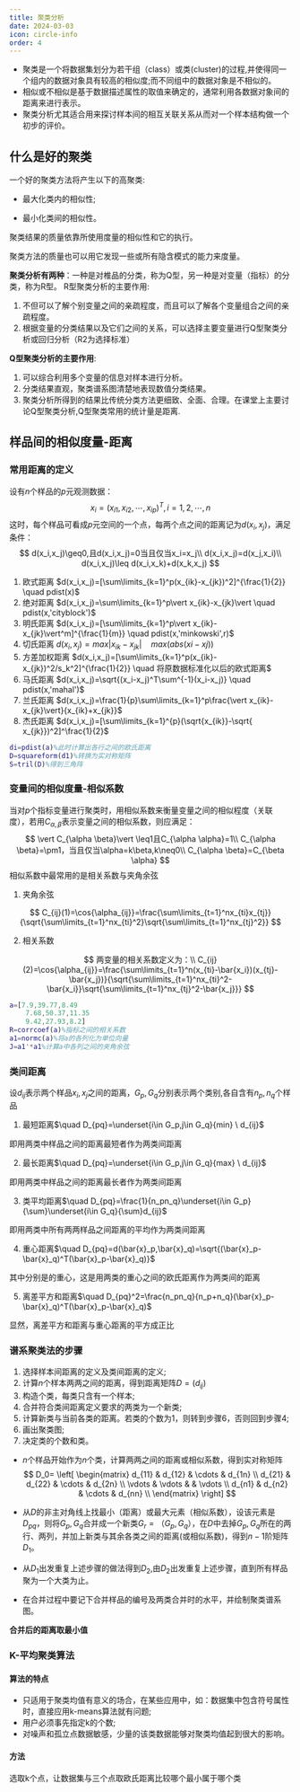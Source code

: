 ```yaml
---
title: 聚类分析
date: 2024-03-03
icon: circle-info
order: 4
---
```


- 聚类是一个将数据集划分为若干组（class）或类(cluster)的过程,并使得同一个组内的数据对象具有较高的相似度;而不同组中的数据对象是不相似的。
- 相似或不相似是基于数据描述属性的取值来确定的，通常利用各数据对象间的距离来进行表示。
- 聚类分析尤其适合用来探讨样本间的相互关联关系从而对一个样本结构做一个初步的评价。

## 什么是好的聚类
一个好的聚类方法将产生以下的高聚类:

- 最大化类内的相似性;

- 最小化类间的相似性。 

聚类结果的质量依靠所使用度量的相似性和它的执行。

聚类方法的质量也可以用它发现一些或所有隐含模式的能力来度量。

**聚类分析有两种**：一种是对椎品的分类，称为Q型，另一种是对变量（指标）的分类，称为R型。
R型聚类分析的主要作用:

1. 不但可以了解个别变量之间的亲疏程度，而且可以了解各个变量组合之间的亲疏程度。
2. 根据变量的分类结果以及它们之间的关系，可以选择主要变量进行Q型聚类分析或回归分析（R2为选择标准） 

**Q型聚类分析的主要作用**:

1. 可以综合利用多个变量的信息对样本进行分析。
2. 分类结果直观，聚类谱系图清楚地表现数值分类结果。
3. 聚类分析所得到的结果比传统分类方法更细致、全面、合理。在课堂上主要讨论Q型聚类分析,Q型聚类常用的统计量是距离.

## 样品间的相似度量-距离

### 常用距离的定义

设有$n$个样品的$p$元观测数据：
$$
x_i=(x_{i1},x_{i2},\cdots,x_{ip})^T,i=1,2,\cdots,n
$$
这时，每个样品可看成$p$元空间的一个点，每两个点之间的距离记为$d(x_i,x_j)$，满足条件：
$$
d(x_i,x_j)\geq0,且d(x_i,x_j)=0当且仅当x_i=x_j\\
d(x_i,x_j)=d(x_j,x_i)\\
d(x_i,x_j)\leq d(x_i,x_k)+d(x_k,x_j)
$$

1. 欧式距离 $d(x_i,x_j)=[\sum\limits_{k=1}^p(x_{ik}-x_{jk})^2]^{\frac{1}{2}} \quad pdist(x)$
2. 绝对距离 $d(x_i,x_j)=\sum\limits_{k=1}^p\vert x_{ik}-x_{jk}\vert \quad pdist(x,'cityblock')$
3. 明氏距离 $d(x_i,x_j)=[\sum\limits_{k=1}^p\vert x_{ik}-x_{jk}\vert^m]^{\frac{1}{m}} \quad pdist(x,'minkowski',r)$
4. 切氏距离 $d(x_i,x_j)=max\vert x_{ik}-x_{jk}\vert \quad max(abs(xi-xj))$
5. 方差加权距离 $d(x_i,x_j)=[\sum\limits_{k=1}^p(x_{ik}-x_{jk})^2/s_k^2]^{\frac{1}{2}} \quad 将原数据标准化以后的欧式距离$
6. 马氏距离 $d(x_i,x_j)=\sqrt{(x_i-x_j)^T\sum^{-1}(x_i-x_j)} \quad pdist(x,'mahal')$
7. 兰氏距离 $d(x_i,x_j)=\frac{1}{p}\sum\limits_{k=1}^p\frac{\vert x_{ik}-x_{jk}\vert}{x_{ik}+x_{jk}}$
8. 杰氏距离 $d(x_i,x_j)=[\sum\limits_{k=1}^{p}(\sqrt{x_{ik}}-\sqrt{ x_{jk}})^2]^\frac{1}{2}$

```matlab
di=pdist(a)%此时计算出各行之间的欧氏距离
D=squareform(d1)%转换为实对称矩阵
S=tril(D)%得到三角阵
```

### 变量间的相似度量-相似系数

当对$p$个指标变量进行聚类时，用相似系数来衡量变量之间的相似程度（关联度），若用$C_{\alpha,\beta}$表示变量之间的相似系数，则应满足：
$$
\vert C_{\alpha \beta}\vert \leq1且C_{\alpha \alpha}=1\\
C_{\alpha \beta}=\pm1，当且仅当\alpha=k\beta,k\neq0\\
C_{\alpha \beta}=C_{\beta \alpha}
$$
相似系数中最常用的是相关系数与夹角余弦

1. 夹角余弦

$$
C_{ij}(1)=\cos{\alpha_{ij}}=\frac{\sum\limits_{t=1}^nx_{ti}x_{tj}}{\sqrt{\sum\limits_{t=1}^nx_{ti}^2}\sqrt{\sum\limits_{t=1}^nx_{tj}^2}}
$$

2. 相关系数

$$
两变量的相关系数定义为：\\
C_{ij}(2)=\cos{\alpha_{ij}}=\frac{\sum\limits_{t=1}^n(x_{ti}-\bar{x_i})(x_{tj}-\bar{x_j})}{\sqrt{\sum\limits_{t=1}^nx_{ti}^2-\bar{x_i}}\sqrt{\sum\limits_{t=1}^nx_{tj}^2-\bar{x_j}}}
$$

```matlab
a=[7.9,39.77,8.49
	7.68,50.37,11.35
	9.42,27.93,8.2]
R=corrcoef(a)%指标之间的相关系数
a1=normc(a)%将a的各列化为单位向量
J=a1'*a1%计算a中各列之间的夹角余弦
```

### 类间距离

设$d_{ij}$表示两个样品$x_i,x_j$之间的距离，$G_p,G_q$分别表示两个类别,各自含有$n_p,n_q$个样品

1. 最短距离$\quad D_{pq}=\underset{i\in G_p,j\in G_q}{min} \ d_{ij}$

即用两类中样品之间的距离最短者作为两类间距离

2. 最长距离$\quad D_{pq}=\underset{i\in G_p,j\in G_q}{max} \ d_{ij}$

即用两类中样品之间的距离最长者作为两类间距离

3. 类平均距离$\quad D_{pq}=\frac{1}{n_pn_q}\underset{i\in G_p}{\sum}\underset{i\in G_q}{\sum}d_{ij}$

即用两类中所有两两样品之间距离的平均作为两类间距离

4. 重心距离$\quad D_{pq}=d(\bar{x}_p,\bar{x}_q)=\sqrt{(\bar{x}_p-\bar{x}_q)^T(\bar{x}_p-\bar{x}_q)}$

其中分别是的重心，这是用两类的重心之间的欧氏距离作为两类间的距离

5. 离差平方和距离$\quad D_{pq}^2=\frac{n_pn_q}{n_p+n_q}(\bar{x}_p-\bar{x}_q)^T(\bar{x}_p-\bar{x}_q)$

显然，离差平方和距离与重心距离的平方成正比

### 谱系聚类法的步骤

1. 选择样本间距离的定义及类间距离的定义;
2. 计算$n$个样本两两之间的距离，得到距离矩阵$D=(d_{ij})$
3. 构造个类，每类只含有一个样本;
4. 合并符合类间距离定义要求的两类为一个新类;
5. 计算新类与当前各类的距离。若类的个数为1，则转到步骤6，否则回到步骤4;
6. 画出聚类图;
7. 决定类的个数和类。

- $n$个样品开始作为$n$​个类，计算两两之间的距离或相似系数，得到实对称矩阵
  $$
  D_0=
  \left[
  \begin{matrix}
   d_{11}      & d_{12}      & \cdots & d_{1n} \\
   d_{21}      & d_{22}      & \cdots & d_{2n} \\
   \vdots      & \vdots      &        & \vdots \\
   d_{n1}      & d_{n2}      & \cdots & d_{nn} \\
  \end{matrix}
  \right]
  $$
  
- 从$D$的非主对角线上找最小（距离）或最大元素（相似系数），设该元素是$D_{pq}$，则将$G_p,G_q$合并成一个新类$G_r=（G_p,G_q）$，在$D$中去掉$G_p,G_q$所在的两行、两列，并加上新类与其余各类之间的距离(或相似系数)，得到$n-1$阶矩阵$D_1$。

- 从$D_1$出发重复上述步骤的做法得到$D_2$,由$D_2$出发重复上述步骤，直到所有样品聚为一个大类为止。
- 在合并过程中要记下合并样品的编号及两类合并时的水平，并绘制聚类谱系图。

**合并后的距离取最小值**

### K-平均聚类算法

#### 算法的特点

- 只适用于聚类均值有意义的场合，在某些应用中，如：数据集中包含符号属性时，直接应用k-means算法就有问题;
- 用户必须事先指定k的个数;
- 对噪声和孤立点数据敏感，少量的该类数据能够对聚类均值起到很大的影响。

#### 方法

选取k个点，让数据集与三个点取欧氏距离比较哪个最小属于哪个类

